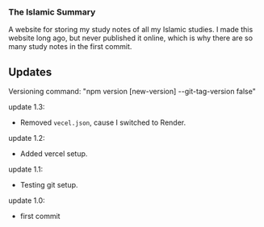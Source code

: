 ### The Islamic Summary

A website for storing my study notes of all my Islamic studies.
I made this website long ago, but never published it online, which is why there are so many study notes in the first commit.

## Updates

Versioning command: "npm version [new-version] --git-tag-version false"

update 1.3:
- Removed `vecel.json`, cause I switched to Render.

update 1.2:
- Added vercel setup.

update 1.1:
- Testing git setup.

update 1.0:
- first commit